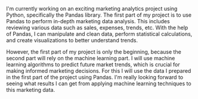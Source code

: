 I'm currently working on an exciting marketing analytics project using Python, specifically the Pandas library. The first part of my project is to use Pandas to perform in-depth marketing data analysis. This includes reviewing various data such as sales, expenses, trends, etc. With the help of Pandas, I can manipulate and clean data, perform statistical calculations, and create visualizations to better understand trends.

However, the first part of my project is only the beginning, because the second part will rely on the machine learning part. I will use machine learning algorithms to predict future market trends, which is crucial for making informed marketing decisions. For this I will use the data I prepared in the first part of the project using Pandas. I'm really looking forward to seeing what results I can get from applying machine learning techniques to this marketing data.

